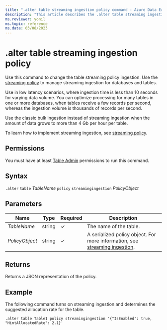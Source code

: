 ```yaml
---
title: ".alter table streaming ingestion policy command - Azure Data Explorer"
description: "This article describes the .alter table streaming ingestion policy command in Azure Data Explorer."
ms.reviewer: yonil
ms.topic: reference
ms.date: 03/08/2023
---
```

# .alter table streaming ingestion policy

Use this command to change the table streaming policy ingestion. Use the [streaming policy](../management/streamingingestionpolicy.md) to manage streaming ingestion for databases and tables.  

Use in low latency scenarios, where ingestion time is less than 10 seconds for varying data volume. You can optimize processing for many tables in one or more databases, when tables receive a few records per second, whereas the ingestion volume is thousands of records per second.

Use the classic bulk ingestion instead of streaming ingestion when the amount of data grows to more than 4 Gb per hour per table. 

To learn how to implement streaming ingestion, see [streaming policy](../management/streamingingestionpolicy.md).

## Permissions

You must have at least [Table Admin](access-control/role-based-access-control.md) permissions to run this command.

## Syntax

`.alter` `table` *TableName* `policy` `streamingingestion` *PolicyObject*

## Parameters

| Name | Type | Required | Description |
|--|--|--|--|
| *TableName* | string | &check;| The name of the table.|
| *PolicyObject* |string | &check; | A serialized policy object. For more information, see [streaming ingestion](../../ingest-data-streaming.md).|

## Returns

Returns a JSON representation of the policy.

## Example

The following command turns on streaming ingestion and determines the suggested allocation rate for the table.

```kusto
.alter table Table1 policy streamingingestion '{"IsEnabled": true, "HintAllocatedRate": 2.1}'
```
